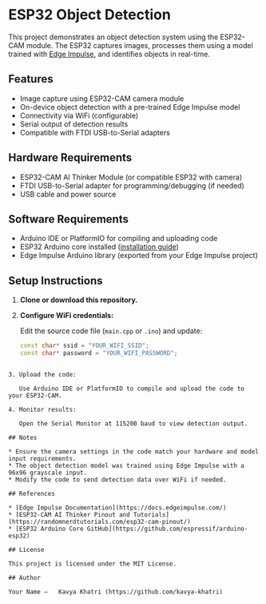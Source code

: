 # ESP32 Object Detection

This project demonstrates an object detection system using the ESP32-CAM module. The ESP32 captures images, processes them using a model trained with [Edge Impulse](https://www.edgeimpulse.com/), and identifies objects in real-time.

## Features

- Image capture using ESP32-CAM camera module
- On-device object detection with a pre-trained Edge Impulse model
- Connectivity via WiFi (configurable)
- Serial output of detection results
- Compatible with FTDI USB-to-Serial adapters

## Hardware Requirements

- ESP32-CAM AI Thinker Module (or compatible ESP32 with camera)
- FTDI USB-to-Serial adapter for programming/debugging (if needed)
- USB cable and power source

## Software Requirements

- Arduino IDE or PlatformIO for compiling and uploading code
- ESP32 Arduino core installed ([installation guide](https://github.com/espressif/arduino-esp32))
- Edge Impulse Arduino library (exported from your Edge Impulse project)

## Setup Instructions

1. **Clone or download this repository.**

2. **Configure WiFi credentials:**

   Edit the source code file (`main.cpp` or `.ino`) and update:

   ```cpp
   const char* ssid = "YOUR_WIFI_SSID";
   const char* password = "YOUR_WIFI_PASSWORD";
````

3. Upload the code:

   Use Arduino IDE or PlatformIO to compile and upload the code to your ESP32-CAM.

4. Monitor results:

   Open the Serial Monitor at 115200 baud to view detection output.

## Notes

* Ensure the camera settings in the code match your hardware and model input requirements.
* The object detection model was trained using Edge Impulse with a 96x96 grayscale input.
* Modify the code to send detection data over WiFi if needed.

## References

* [Edge Impulse Documentation](https://docs.edgeimpulse.com/)
* [ESP32-CAM AI Thinker Pinout and Tutorials](https://randomnerdtutorials.com/esp32-cam-pinout/)
* [ESP32 Arduino Core GitHub](https://github.com/espressif/arduino-esp32)

## License

This project is licensed under the MIT License.

## Author

Your Name —   Kavya Khatri (https://github.com/kavya-khatri)
